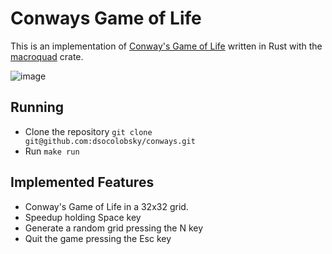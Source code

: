 # Conways Game of Life

This is an implementation of [Conway's Game of Life](https://en.wikipedia.org/wiki/Conway%27s_Game_of_Life)
written in Rust with the [macroquad](https://macroquad.rs) crate.

![image](https://github.com/user-attachments/assets/d1a6def1-0f35-4444-b6fa-617ddb33919c)

## Running

* Clone the repository `git clone git@github.com:dsocolobsky/conways.git`
* Run `make run`

## Implemented Features

* Conway's Game of Life in a 32x32 grid.
* Speedup holding Space key
* Generate a random grid pressing the N key
* Quit the game pressing the Esc key